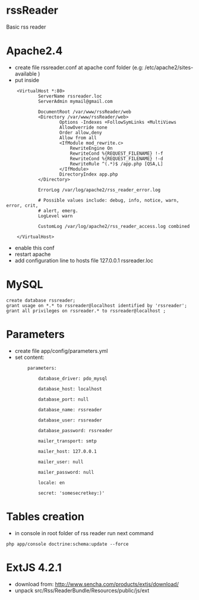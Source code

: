 rssReader
=========

Basic rss reader

Apache2.4
=============================================================
- create file rssreader.conf at apache conf folder (e.g: /etc/apache2/sites-available )
- put inside
```
    <VirtualHost *:80>
            ServerName rssreader.loc
            ServerAdmin mymail@gmail.com

            DocumentRoot /var/www/rssReader/web
            <Directory /var/www/rssReader/web>
                    Options -Indexes +FollowSymLinks +MultiViews
                    AllowOverride none
                    Order allow,deny
                    Allow from all
                    <IfModule mod_rewrite.c>
                        RewriteEngine On
                        RewriteCond %{REQUEST_FILENAME} !-f
                        RewriteCond %{REQUEST_FILENAME} !-d
                        RewriteRule ^(.*)$ /app.php [QSA,L]
                    </IfModule>
                    DirectoryIndex app.php
            </Directory>

            ErrorLog /var/log/apache2/rss_reader_error.log

            # Possible values include: debug, info, notice, warn, error, crit,
            # alert, emerg.
            LogLevel warn

            CustomLog /var/log/apache2/rss_reader_access.log combined

    </VirtualHost>
```
- enable this conf
- restart apache
- add configuration line to hosts file
    127.0.0.1   rssreader.loc

MySQL
=============================================================
```
create database rssreader;
grant usage on *.* to rssreader@localhost identified by 'rssreader';
grant all privileges on rssreader.* to rssreader@localhost ;
```

Parameters
=============================================================
- create file app/config/parameters.yml
- set content:
```
        parameters:

            database_driver: pdo_mysql

            database_host: localhost

            database_port: null

            database_name: rssreader

            database_user: rssreader

            database_password: rssreader

            mailer_transport: smtp

            mailer_host: 127.0.0.1

            mailer_user: null

            mailer_password: null

            locale: en

            secret: 'somesecretkey:)'
```

Tables creation
=============================================================
- in console in root folder of rss reader run next command
```
php app/console doctrine:schema:update --force
```

ExtJS 4.2.1
=============================================================
- download from: http://www.sencha.com/products/extjs/download/
- unpack src/Rss/ReaderBundle/Resources/public/js/ext

